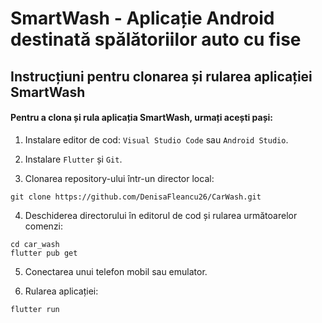# SmartWash - Aplicație Android destinată spălătoriilor auto cu fise

## Instrucțiuni pentru clonarea și rularea aplicației SmartWash

#### Pentru a clona și rula aplicația SmartWash, urmați acești pași:

1. Instalare editor de cod: ``Visual Studio Code`` sau ``Android Studio``.

2. Instalare ``Flutter`` și ``Git``.

3. Clonarea repository-ului într-un director local:
```
git clone https://github.com/DenisaFleancu26/CarWash.git
```

4. Deschiderea directorului în editorul de cod și rularea următoarelor comenzi:
```
cd car_wash
flutter pub get 
```

5. Conectarea unui telefon mobil sau emulator.

6. Rularea aplicației:
```
flutter run
```

